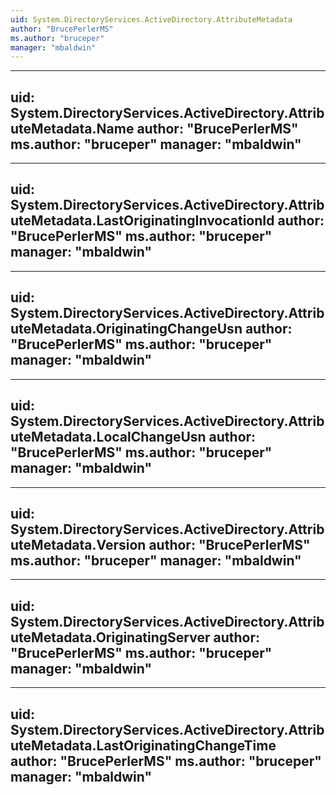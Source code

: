 ```yaml
---
uid: System.DirectoryServices.ActiveDirectory.AttributeMetadata
author: "BrucePerlerMS"
ms.author: "bruceper"
manager: "mbaldwin"
---
```


---
uid: System.DirectoryServices.ActiveDirectory.AttributeMetadata.Name
author: "BrucePerlerMS"
ms.author: "bruceper"
manager: "mbaldwin"
---

---
uid: System.DirectoryServices.ActiveDirectory.AttributeMetadata.LastOriginatingInvocationId
author: "BrucePerlerMS"
ms.author: "bruceper"
manager: "mbaldwin"
---

---
uid: System.DirectoryServices.ActiveDirectory.AttributeMetadata.OriginatingChangeUsn
author: "BrucePerlerMS"
ms.author: "bruceper"
manager: "mbaldwin"
---

---
uid: System.DirectoryServices.ActiveDirectory.AttributeMetadata.LocalChangeUsn
author: "BrucePerlerMS"
ms.author: "bruceper"
manager: "mbaldwin"
---

---
uid: System.DirectoryServices.ActiveDirectory.AttributeMetadata.Version
author: "BrucePerlerMS"
ms.author: "bruceper"
manager: "mbaldwin"
---

---
uid: System.DirectoryServices.ActiveDirectory.AttributeMetadata.OriginatingServer
author: "BrucePerlerMS"
ms.author: "bruceper"
manager: "mbaldwin"
---

---
uid: System.DirectoryServices.ActiveDirectory.AttributeMetadata.LastOriginatingChangeTime
author: "BrucePerlerMS"
ms.author: "bruceper"
manager: "mbaldwin"
---
